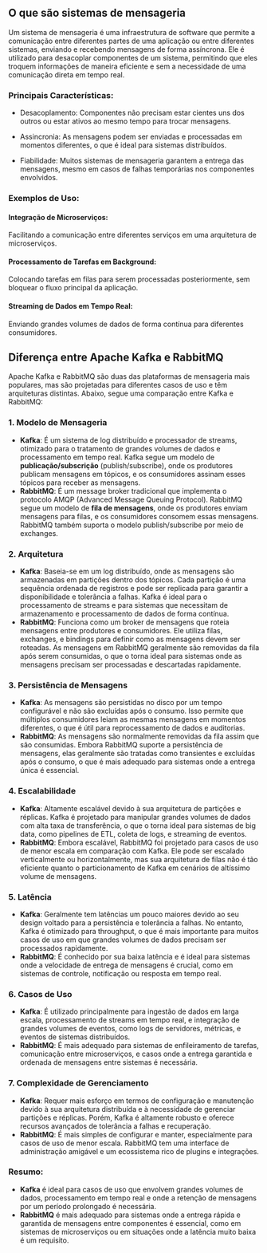 ## O que são sistemas de mensageria

Um sistema de mensageria é uma infraestrutura de software que permite a comunicação entre diferentes partes de uma aplicação ou entre diferentes sistemas, enviando e recebendo mensagens de forma assíncrona. Ele é utilizado para desacoplar componentes de um sistema, permitindo que eles troquem informações de maneira eficiente e sem a necessidade de uma comunicação direta em tempo real.

### Principais Características:

- Desacoplamento: Componentes não precisam estar cientes uns dos outros ou estar ativos ao mesmo tempo para trocar mensagens.

- Assincronia: As mensagens podem ser enviadas e processadas em momentos diferentes, o que é ideal para sistemas distribuídos.

- Fiabilidade: Muitos sistemas de mensageria garantem a entrega das mensagens, mesmo em casos de falhas temporárias nos componentes envolvidos.

### Exemplos de Uso:

#### Integração de Microserviços:

Facilitando a comunicação entre diferentes serviços em uma arquitetura de microserviços.

#### Processamento de Tarefas em Background: 

Colocando tarefas em filas para serem processadas posteriormente, sem bloquear o fluxo principal da aplicação.

#### Streaming de Dados em Tempo Real: 
Enviando grandes volumes de dados de forma contínua para diferentes consumidores.


## Diferença entre Apache Kafka e RabbitMQ

Apache Kafka e RabbitMQ são duas das plataformas de mensageria mais populares, mas são projetadas para diferentes casos de uso e têm arquiteturas distintas. Abaixo, segue uma comparação entre Kafka e RabbitMQ:

### 1. Modelo de Mensageria
- **Kafka**: É um sistema de log distribuído e processador de streams, otimizado para o tratamento de grandes volumes de dados e processamento em tempo real. Kafka segue um modelo de **publicação/subscrição** (publish/subscribe), onde os produtores publicam mensagens em tópicos, e os consumidores assinam esses tópicos para receber as mensagens.
- **RabbitMQ**: É um message broker tradicional que implementa o protocolo AMQP (Advanced Message Queuing Protocol). RabbitMQ segue um modelo de **fila de mensagens**, onde os produtores enviam mensagens para filas, e os consumidores consomem essas mensagens. RabbitMQ também suporta o modelo publish/subscribe por meio de exchanges.

### 2. Arquitetura
- **Kafka**: Baseia-se em um log distribuído, onde as mensagens são armazenadas em partições dentro dos tópicos. Cada partição é uma sequência ordenada de registros e pode ser replicada para garantir a disponibilidade e tolerância a falhas. Kafka é ideal para o processamento de streams e para sistemas que necessitam de armazenamento e processamento de dados de forma contínua.
- **RabbitMQ**: Funciona como um broker de mensagens que roteia mensagens entre produtores e consumidores. Ele utiliza filas, exchanges, e bindings para definir como as mensagens devem ser roteadas. As mensagens em RabbitMQ geralmente são removidas da fila após serem consumidas, o que o torna ideal para sistemas onde as mensagens precisam ser processadas e descartadas rapidamente.

### 3. Persistência de Mensagens
- **Kafka**: As mensagens são persistidas no disco por um tempo configurável e não são excluídas após o consumo. Isso permite que múltiplos consumidores leiam as mesmas mensagens em momentos diferentes, o que é útil para reprocessamento de dados e auditorias.
- **RabbitMQ**: As mensagens são normalmente removidas da fila assim que são consumidas. Embora RabbitMQ suporte a persistência de mensagens, elas geralmente são tratadas como transientes e excluídas após o consumo, o que é mais adequado para sistemas onde a entrega única é essencial.

### 4. Escalabilidade
- **Kafka**: Altamente escalável devido à sua arquitetura de partições e réplicas. Kafka é projetado para manipular grandes volumes de dados com alta taxa de transferência, o que o torna ideal para sistemas de big data, como pipelines de ETL, coleta de logs, e streaming de eventos.
- **RabbitMQ**: Embora escalável, RabbitMQ foi projetado para casos de uso de menor escala em comparação com Kafka. Ele pode ser escalado verticalmente ou horizontalmente, mas sua arquitetura de filas não é tão eficiente quanto o particionamento de Kafka em cenários de altíssimo volume de mensagens.

### 5. Latência
- **Kafka**: Geralmente tem latências um pouco maiores devido ao seu design voltado para a persistência e tolerância a falhas. No entanto, Kafka é otimizado para throughput, o que é mais importante para muitos casos de uso em que grandes volumes de dados precisam ser processados rapidamente.
- **RabbitMQ**: É conhecido por sua baixa latência e é ideal para sistemas onde a velocidade de entrega de mensagens é crucial, como em sistemas de controle, notificação ou resposta em tempo real.

### 6. Casos de Uso
- **Kafka**: É utilizado principalmente para ingestão de dados em larga escala, processamento de streams em tempo real, e integração de grandes volumes de eventos, como logs de servidores, métricas, e eventos de sistemas distribuídos.
- **RabbitMQ**: É mais adequado para sistemas de enfileiramento de tarefas, comunicação entre microserviços, e casos onde a entrega garantida e ordenada de mensagens entre sistemas é necessária.

### 7. Complexidade de Gerenciamento
- **Kafka**: Requer mais esforço em termos de configuração e manutenção devido à sua arquitetura distribuída e à necessidade de gerenciar partições e réplicas. Porém, Kafka é altamente robusto e oferece recursos avançados de tolerância a falhas e recuperação.
- **RabbitMQ**: É mais simples de configurar e manter, especialmente para casos de uso de menor escala. RabbitMQ tem uma interface de administração amigável e um ecossistema rico de plugins e integrações.

### Resumo:
- **Kafka** é ideal para casos de uso que envolvem grandes volumes de dados, processamento em tempo real e onde a retenção de mensagens por um período prolongado é necessária.
- **RabbitMQ** é mais adequado para sistemas onde a entrega rápida e garantida de mensagens entre componentes é essencial, como em sistemas de microserviços ou em situações onde a latência muito baixa é um requisito.
